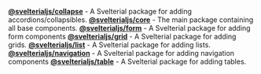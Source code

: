 [**@svelterialjs/collapse**](collapse) - A Svelterial package for adding accordions/collapsibles.
[**@svelterialjs/core**](core) - The main package containing all base components.
[**@svelterialjs/form**](form) - A Svelterial package for adding form components
[**@svelterialjs/grid**](grid) - A Svelterial package for adding grids.
[**@svelterialjs/list**](list) - A Svelterial package for adding lists.
[**@svelterialjs/navigation**](navigation) - A Svelterial package for adding navigation components
[**@svelterialjs/table**](table) - A Svelterial package for adding tables.
